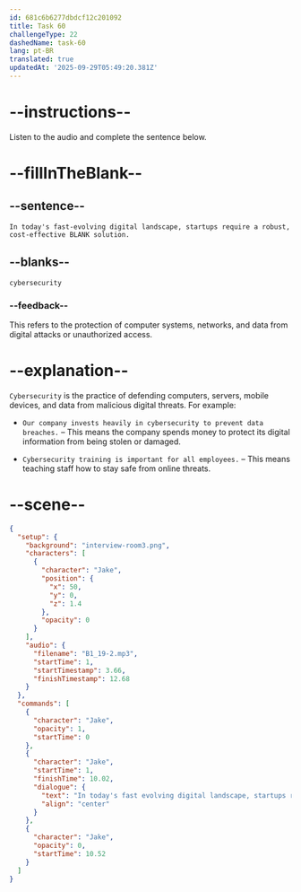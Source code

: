 ```yaml
---
id: 681c6b6277dbdcf12c201092
title: Task 60
challengeType: 22
dashedName: task-60
lang: pt-BR
translated: true
updatedAt: '2025-09-29T05:49:20.381Z'
---
```


<!-- (Audio) Jake: In today's fast-evolving digital landscape, startups require a robust, cost-effective cybersecurity solution. -->

# --instructions--

Listen to the audio and complete the sentence below.

# --fillInTheBlank--

## --sentence--

`In today's fast-evolving digital landscape, startups require a robust, cost-effective BLANK solution.`

## --blanks--

`cybersecurity`

### --feedback--

This refers to the protection of computer systems, networks, and data from digital attacks or unauthorized access.

# --explanation--

`Cybersecurity` is the practice of defending computers, servers, mobile devices, and data from malicious digital threats. For example:

- `Our company invests heavily in cybersecurity to prevent data breaches.` – This means the company spends money to protect its digital information from being stolen or damaged.

- `Cybersecurity training is important for all employees.` – This means teaching staff how to stay safe from online threats.

# --scene--

```json
{
  "setup": {
    "background": "interview-room3.png",
    "characters": [
      {
        "character": "Jake",
        "position": {
          "x": 50,
          "y": 0,
          "z": 1.4
        },
        "opacity": 0
      }
    ],
    "audio": {
      "filename": "B1_19-2.mp3",
      "startTime": 1,
      "startTimestamp": 3.66,
      "finishTimestamp": 12.68
    }
  },
  "commands": [
    {
      "character": "Jake",
      "opacity": 1,
      "startTime": 0
    },
    {
      "character": "Jake",
      "startTime": 1,
      "finishTime": 10.02,
      "dialogue": {
        "text": "In today's fast evolving digital landscape, startups require a robust, cost-effective cybersecurity solution.",
        "align": "center"
      }
    },
    {
      "character": "Jake",
      "opacity": 0,
      "startTime": 10.52
    }
  ]
}
```
